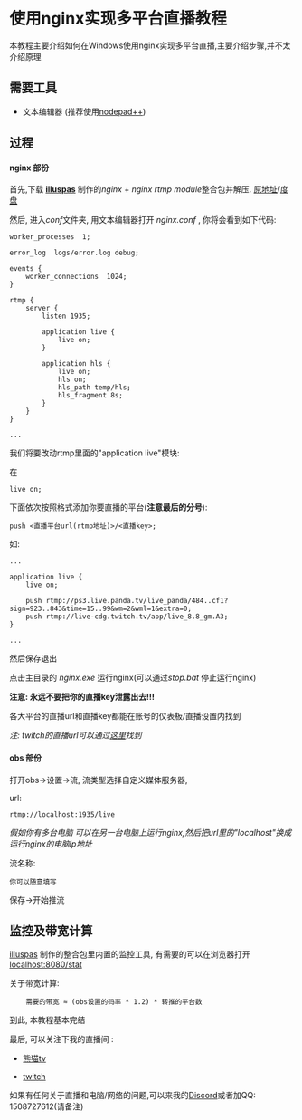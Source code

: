 
#   使用nginx实现多平台直播教程  


本教程主要介绍如何在Windows使用nginx实现多平台直播,主要介绍步骤,并不太介绍原理

## 需要工具

- 文本编辑器 (推荐使用[nodepad++][np])

##  过程

####    nginx 部份

首先,下载 **[illuspas][作者]** 制作的*nginx* + *nginx rtmp module*整合包并解压.  [原地址][git_link]/[度盘][baidu_link]

然后, 进入*conf*文件夹, 用文本编辑器打开 *nginx.conf* , 你将会看到如下代码: 

```
worker_processes  1;

error_log  logs/error.log debug;

events {
    worker_connections  1024;
}

rtmp {
    server {
        listen 1935;

        application live {
            live on;
        }
		
        application hls {
            live on;
            hls on;  
            hls_path temp/hls;  
            hls_fragment 8s;  
        }
    }
}

...
```

我们将要改动rtmp里面的"application live"模块:

在
```
live on;
```
下面依次按照格式添加你要直播的平台(**注意最后的分号**):

```
push <直播平台url(rtmp地址)>/<直播key>;
```
如:
``` 
...

application live {
    live on;

    push rtmp://ps3.live.panda.tv/live_panda/484..cf1?sign=923..843&time=15..99&wm=2&wml=1&extra=0;
    push rtmp://live-cdg.twitch.tv/app/live_8.8_gm.A3; 
}

...
```
然后保存退出

点击主目录的 *nginx.exe* 运行nginx(可以通过*stop.bat* 停止运行nginx)

**注意: 永远不要把你的直播key泄露出去!!!**

各大平台的直播url和直播key都能在账号的仪表板/直播设置内找到

*注: twitch的直播url可以通过[这里][twitch_ingest]找到*

####    obs 部份

打开obs->设置->流, 流类型选择自定义媒体服务器,

url:

    rtmp://localhost:1935/live

*假如你有多台电脑 可以在另一台电脑上运行nginx,然后把url里的"localhost"换成运行nginx的电脑ip地址*

流名称:

    你可以随意填写

保存->开始推流

##  监控及带宽计算

[illuspas][作者] 制作的整合包里内置的监控工具, 有需要的可以在浏览器打开 [localhost:8080/stat](localhost:8080/stat) 

关于带宽计算:

        需要的带宽 ≈ (obs设置的码率 * 1.2) * 转推的平台数

到此, 本教程基本完结

最后, 可以关注下我的直播间 :

-   [熊猫tv](https://panda.tv/1847357)

-   [twitch](https://twitch.tv/26z1a)   


如果有任何关于直播和电脑/网络的问题,可以来我的[Discord][dis]或者加QQ: 1508727612(请备注)









[np]: <https://notepad-plus-plus.org/download/>
[作者]: <https://github.com/illuspas>
[git_link]: <https://github.com/illuspas/nginx-rtmp-win32>
[baidu_link]: <https://pan.baidu.com/s/1MP-ygJehLyaBZyEBbc3dXg>
[twitch_ingest]: <https://stream.twitch.tv/ingests/>
[dis]:  <https://discord.gg/ZkJFNVZ>
